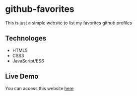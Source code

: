 # github-favorites
This is just a simple website to list my favorites github profiles

## Technologes
- HTML5
- CSS3
- JavaScript/ES6

## Live Demo

You can access this website <a href="https://enoquetembe.github.io/github-favorites/">here </a>

